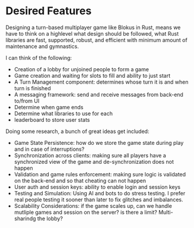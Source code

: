 # Desired Features
Designing a turn-based multiplayer game like Blokus in Rust, means we have to think on a highlevel what design should be followed, 
what Rust libraries are fast, supported, robust, and efficient with minimum amount of maintenance and gymnastics.

I can think of the following:
- Creation of a lobby for unjoined people to form a game
- Game creation and waiting for slots to fill and ability to just start
- A Turn Management component: determines whose turn it is and when turn is finished
- A messaging framework: send and receive messages from back-end to/from UI
- Determine when game ends 
- Determine what libraries to use for each
- leaderboard to store user stats

Doing some research, a bunch of great ideas get included:
- Game State Persistence: how do we store the game state during play and in case of interruptions?
- Synchronization across clients: making sure all players have a synchronized view of the game and de-synchronization does not happen
- Validation and game rules enforcement: making sure logic is validated on the back-end and so that cheating can not happen
- User auth and session keys: ability to enable login and session keys
- Testing and Simulation: Using AI and bots to do stress testing. I prefer real people testing it sooner than later to fix glitches and 
imbalances.
- Scalability Considerations: if the game scales up, can we handle mutliple games and session on the server? is there a limit? Multi-sharindg 
the lobby? 
